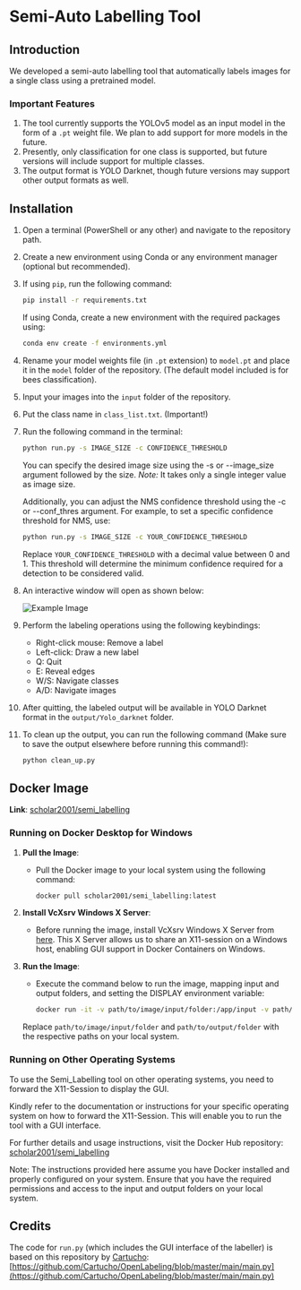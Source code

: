 # Semi-Auto Labelling Tool

## Introduction

We developed a semi-auto labelling tool that automatically labels images for a single class using a pretrained model.

### Important Features

1. The tool currently supports the YOLOv5 model as an input model in the form of a `.pt` weight file. We plan to add support for more models in the future.
2. Presently, only classification for one class is supported, but future versions will include support for multiple classes.
3. The output format is YOLO Darknet, though future versions may support other output formats as well.

## Installation

1. Open a terminal (PowerShell or any other) and navigate to the repository path.
2. Create a new environment using Conda or any environment manager (optional but recommended).
3. If using `pip`, run the following command:

   ```bash
   pip install -r requirements.txt
   ```

   If using Conda, create a new environment with the required packages using:

   ```bash
   conda env create -f environments.yml
   ```

4. Rename your model weights file (in `.pt` extension) to `model.pt` and place it in the `model` folder of the repository. (The default model included is for bees classification).
5. Input your images into the `input` folder of the repository.
6. Put the class name in `class_list.txt`. (Important!)
7. Run the following command in the terminal:

   ```bash
   python run.py -s IMAGE_SIZE -c CONFIDENCE_THRESHOLD
   ```
   You can specify the desired image size using the -s or --image_size argument followed by the size.
   *Note:* It takes only a single integer value as image size.

   Additionally, you can adjust the NMS confidence threshold using the -c or --conf_thres argument. For example, to set a specific confidence threshold for NMS, use:

   ```bash
   python run.py -s IMAGE_SIZE -c YOUR_CONFIDENCE_THRESHOLD
   ```

   Replace `YOUR_CONFIDENCE_THRESHOLD` with a decimal value between 0 and 1. This threshold will determine the minimum confidence required for a detection to be considered valid.
8. An interactive window will open as shown below:

   ![Example Image](https://github.com/scholar-2001/Semi_labelling/blob/fcbc42f958bc8344637730b862ab6d56d72dbb0c/Labellin_img.png?raw=true)

9. Perform the labeling operations using the following keybindings:

   - Right-click mouse: Remove a label
   - Left-click: Draw a new label
   - Q: Quit
   - E: Reveal edges
   - W/S: Navigate classes
   - A/D: Navigate images

10. After quitting, the labeled output will be available in YOLO Darknet format in the `output/Yolo_darknet` folder.
11. To clean up the output, you can run the following command (Make sure to save the output elsewhere before running this command!):

    ```bash
    python clean_up.py
    ```
## Docker Image

**Link**: [scholar2001/semi_labelling](https://hub.docker.com/r/scholar2001/semi_labelling)

### Running on Docker Desktop for Windows

1. **Pull the Image**:
   - Pull the Docker image to your local system using the following command:

     ```bash
     docker pull scholar2001/semi_labelling:latest
     ```

2. **Install VcXsrv Windows X Server**:
   - Before running the image, install VcXsrv Windows X Server from [here](https://sourceforge.net/projects/vcxsrv/). This X Server allows us to share an X11-session on a Windows host, enabling GUI support in Docker Containers on Windows.

3. **Run the Image**:
   - Execute the command below to run the image, mapping input and output folders, and setting the DISPLAY environment variable:

     ```bash
     docker run -it -v path/to/image/input/folder:/app/input -v path/to/output/folder:/app/output -e DISPLAY=host.docker.internal:0 -v /tmp/.X11-unix:/tmp/.X11-unix scholar2001/semi_labelling:latest
     ```

   Replace `path/to/image/input/folder` and `path/to/output/folder` with the respective paths on your local system.

### Running on Other Operating Systems

To use the Semi_Labelling tool on other operating systems, you need to forward the X11-Session to display the GUI.

Kindly refer to the documentation or instructions for your specific operating system on how to forward the X11-Session. This will enable you to run the tool with a GUI interface.

For further details and usage instructions, visit the Docker Hub repository: [scholar2001/semi_labelling](https://hub.docker.com/r/scholar2001/semi_labelling)

Note: The instructions provided here assume you have Docker installed and properly configured on your system. Ensure that you have the required permissions and access to the input and output folders on your local system.

## Credits

The code for `run.py` (which includes the GUI interface of the labeller) is based on this repository by [Cartucho](https://github.com/Cartucho): [https://github.com/Cartucho/OpenLabeling/blob/master/main/main.py](https://github.com/Cartucho/OpenLabeling/blob/master/main/main.py)